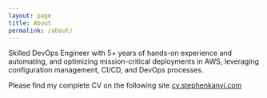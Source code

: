 ```yaml
---
layout: page
title: About
permalink: /about/
---
```


Skilled DevOps Engineer with 5+ years of hands-on experience and automating, 
and optimizing mission-critical deployments in AWS, leveraging configuration management, 
CI/CD, and DevOps processes.

Please find my complete CV on the following site [cv.stephenkanyi.com](https://cv.stephenkanyi.com/)
